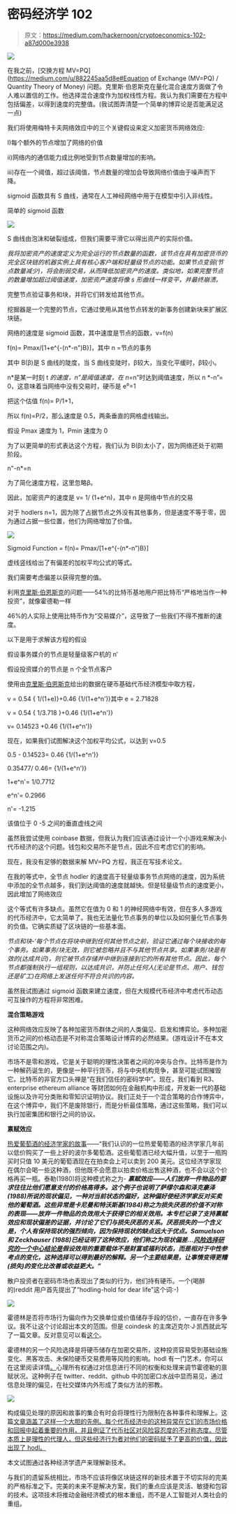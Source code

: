 # 密码经济学 102

> 原文：<https://medium.com/hackernoon/cryptoeconomics-102-a87d000e3938>

![](img/391ed8fdcdf28018e61e039285a3dcbe.png)

在我之前，[交换方程 MV=PQ](https://medium.com/u/882245aa5d8e#Equation of Exchange (MV=PQ) / Quantity Theory of Money) 问题。克里斯·伯恩斯克在量化混合速度方面做了令人难以置信的工作。他选择混合速度作为加权线性方程。我认为我们需要在方程中包括偏差，以得到速度的完整值。(我试图弄清楚一个简单的博弈论是否能满足这一点)

我们将使用梅特卡夫网络效应中的三个关键假设来定义加密货币网络效应:

I)每个额外的节点增加了网络的价值

ii)网络内的通信能力成比例地受到节点数量增加的影响。

iii)存在一个阈值，超过该阈值，节点数量的增加会导致网络价值由于噪声而下降。

sigmoid 函数具有 S 曲线，通常在人工神经网络中用于在模型中引入非线性。

简单的 sigmoid 函数

![](img/dcd2b9eadcccecd0060ef051e3cb5c79.png)

S 曲线由泡沫和破裂组成，但我们需要平滑它以得出资产的实际价值。

*我将加密资产的速度定义为完全运行的节点数量的函数，该节点在具有加密货币的完全区块链的机器实例上具有核心客户端和轻量级节点的功能。如果节点变弱(节点数量减少)，将会削弱交易，从而降低加密资产的速度。类似地，如果完整节点的数量增加超过阈值速度，加密资产速度将像 s 形曲线一样变平，并最终崩溃。*

完整节点验证事务和块，并将它们转发给其他节点。

挖掘器是一个完整的节点，它通过使用从其他节点转发的新事务创建新块来扩展区块链。

网络的速度是 sigmoid 函数，其中速度是节点的函数，v=f(n)

f(n)= Pmax/[1+e^{-(n*-n")B}]，其中 n =节点的事务

其中 B(β)是 S 曲线的陡度，当 S 曲线变陡时，β较大，当变化平缓时，β较小。

n*是某一时刻 t *的速度，n”是阈值速度，在 n*=n”时达到阈值速度，所以 n *-n”= 0，这意味着当网络中没有交易时，硬币是 e⁰=1

把这个估值 f(n)= P/1+1，

所以 f(n)=P/2，那么速度是 0.5，两条垂直的网格虚线输出。

假设 Pmax 速度为 1，Pmin 速度为 0

为了以更简单的形式表达这个方程，我们认为 B(β)太小了，因为网络还处于初期阶段。

n"-n*=n

为了简化速度方程，这里忽略β。

因此，加密资产的速度是 v= 1/ (1+e^n)，其中 n 是网络中节点的交易

对于 hodlers n=1，因为除了占据节点之外没有其他事务，但是速度不等于零，因为通过占据一些位置，他们为网络增加了价值。

![](img/91378b88b2f55239b245ab76e52b175d.png)

Sigmoid Function = f(n)= Pmax/[1+e^{-(n*-n”)B}]

虚线竖线给出了有偏差的加权平均公式的等式。

我们需要考虑偏差以获得完整的值。

利用[克里斯·伯恩斯克](https://medium.com/u/2a8f9285c9aa?source=post_page-----a87d000e3938--------------------------------)的问题——54%的比特币基地用户把比特币“严格地当作一种投资”，就像霍德勒一样

46%的人实际上使用比特币作为“交易媒介”，这导致了一些我们不得不推断的速度。

以下是用于求解该方程的假设

假设事务媒介的节点是轻量级客户机的 n′

假设投资媒介的节点是 n 个全节点客户

使用由[克里斯·伯恩斯克](https://medium.com/u/2a8f9285c9aa?source=post_page-----a87d000e3938--------------------------------)给出的数据在硬币基础代币经济模型中取方程，

v = 0.54 { 1/(1+e)}+0.46 {1/(1+e^n')}其中 e = 2.71828

v = 0.54 { 1/3.718 }+0.46 {1/(1+e^n')}

v= 0.14523 +0.46 {1/(1+e^n')}

现在，如果我们试图解决这个加权平均公式，以达到 v=0.5

0.5 - 0.14523= 0.46 {1/(1+e^n')}

0.35477/ 0.46= {1/(1+e^n')}

1+e^n'= 1/0.7712

e^n'= 0.2966

n'= -1.215

该值位于 0 <n>-5 之间的垂直虚线之间</n>

虽然我尝试使用 coinbase 数据，但我认为我们应该通过设计一个小游戏来解决小代币经济的这个问题。钱包和交易所不是节点，因此不应考虑它们的影响。

现在，我没有足够的数据来解 MV=PQ 方程，我正在写技术论文。

在我的等式中，全节点 hodler 的速度高于轻量级事务节点网络的速度，因为系统中添加的全节点越多，我们到达阈值的速度就越快。但是轻量级节点的速度更小，因此增加了网络效应

这个等式有许多缺点。虽然它在值为 0 和 1 的神经网络中有效，但在多人多游戏的代币经济中，它太简单了。我也无法量化节点事务的单位以及如何量化节点事务的负值。它确实质疑了区块链的一些基本面。

*节点和块-‘每个节点在将块中继到任何其他节点之前，验证它通过每个块接收的每个事务。如果事务/块无效，则它被忽略并且不与其他节点共享。如果事务/块是有效的(达成共识)，则它被节点存储并中继到连接到它的所有其他节点。因此，每个节点都强制执行一组规则，以达成共识，并防止任何人(无论是节点、用户、钱包还是矿工)在网络上发送任何不符合共识的内容。*

虽然我试图通过 sigmoid 函数来建立速度，但在大规模代币经济中考虑代币动态可互操作的方程将非常困难。

**混合策略游戏**

这种网络效应反映了各种加密货币群体之间的人类偏见、启发和博弈论。多种加密货币之间的价格动态是不对称混合策略设计博弈的必然结果。(游戏设计不在本文讨论范围之内)。

市场不是零和游戏，它是关于聪明的理性决策者之间的冲突与合作。比特币是作为一种解药诞生的，更像是一种平行货币，将与中央机构竞争，甚至可能试图摧毁它。比特币的非官方口头禅是“在我们信任的密码学中”。现在，我们看到 R3、enterprise ethereum alliance 等财团如何在金融机构中形成，开发新一代的基础设施以及许可分类账和零知识证明协议。我们正处于一个混合策略的合作博弈中，在这个博弈中，我们不是废除银行，而是分析最佳策略，通过这些策略，我们可以执行加密集团和银行之间的协议。

**禀赋效应**

[热爱葡萄酒的经济学家的故事](https://www.princeton.edu/~kahneman/docs/Publications/Anomalies_DK_JLK_RHT_1991.pdf)——“我们认识的一位热爱葡萄酒的经济学家几年前以低价购买了一些上好的波尔多葡萄酒。这些葡萄酒已经大幅升值，以至于一瓶购买时只值 10 美元的葡萄酒现在在拍卖会上可以卖到 200 美元。这位经济学家现在偶尔会喝一些这种酒，但他既不会愿意以拍卖价格出售这种酒，也不会以这个价格再买一瓶。泰勒(1980)将这种模式称之为- ***禀赋效应——人们放弃一件物品的要求往往比他们愿意支付的价格高得多。这个例子也说明了萨缪尔森和泽克豪泽(1988)所说的现状偏见，一种对当前状态的偏好，这种偏好使经济学家反对买卖他的葡萄酒。这些异常是卡尼曼和特沃斯基(1984)称之为损失厌恶的价值不对称的表现——放弃一件物品的负效用大于获得它的相关效用。本专栏记录了支持禀赋效应和现状偏差的证据，并讨论了它们与损失厌恶的关系。厌恶损失的一个含义是，个人有保持现状的强烈倾向，因为保持现状的缺点远大于优点。Samuelson 和 Zeckhauser (1988)已经证明了这种效应，他们称之为现状偏差…[风险选择研究的一个中心结论是](https://www.princeton.edu/~kahneman/docs/Publications/Anomalies_DK_JLK_RHT_1991.pdf)假设效用的重要载体不是财富或福利状态，而是相对于中性参考点的变化，这种选择可以得到最好的解释。另一个主要结果是，让事情变得更糟(损失)的变化比改善或收益更大。”***

散户投资者在密码市场也表现出了类似的行为，他们持有硬币。一个(喝醉的)reddit 用户首先提出了“hodling-hold for dear life”这个词:-)

![](img/edc479270ac3c643eff5634f4aaaf269.png)

霍德林是否将市场行为偏向作为交换单位或价值储存手段的估价，一直存在许多争议。我不让这个讨论超出本文的范围。但是 coindesk 的主席迈克尔·J·凯西就此写了一篇文章。反对意见可以看[这个](http://nakamotoinstitute.org/mempool/bitcoin-as-a-store-of-value-unit-of-account-and-medium-of-exchange/)。

霍德林的另一个风险选择是将硬币储存在加密交易所，这种投资容易受到基础设施变化、黑客攻击、未保险硬币交易费用等风险的影响。hodl 有一门艺术，你可以在这里阅读详情[。](https://hackernoon.com/the-art-of-hodling-crypto-cant-make-this-sh-t-up-713149eb9a21)心理所有权通过对信息进行不同的权衡和处理来调节霍德勒的禀赋状况。这种例子在 twitter、reddit、github 中的加密口水战中显而易见，通过信息处理的偏见，在社交媒体内外形成了类似方法的邪教。

![](img/e4b099b9024be8acbe012d7e5cf4eb61.png)

构成偏见处理的原因和故事的集合有时会将理性行为限制在各种事件和理解上。这篇[文章涵盖了这样一个大胆的先例。每个代币经济中的这种异常在它们的市场价格和回报中起着重要的作用，并且例证了代币社区对风险容忍度的不对称态度。尽管本质上是理性的代理人，但这些经济行为者对他们的密码赋予了更高的价值，因此出现了 hodl。](https://hackernoon.com/iota-why-the-fud-makes-sense-82a2f1dc38d5)

本文试图通过各种经济学遗产来理解新技术。

与我们的遗留系统相比，市场不应该将像区块链这样的新技术置于不切实际的完美的严格标准之下。完美的未来不是解决方案，我们的重点应该是灵活、敏捷和包容的技术。这项技术将推动金融经济模式的根本重组，而不是人工智能对人类社会的重组。